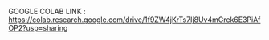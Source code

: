 GOOGLE COLAB LINK : https://colab.research.google.com/drive/1f9ZW4jKrTs7Ij8Uv4mGrek6E3PiAfOP2?usp=sharing
